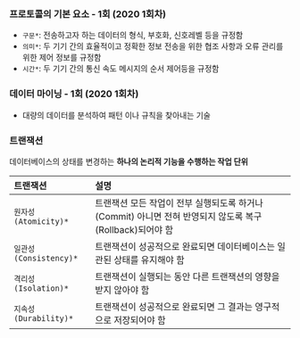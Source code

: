 ### 프로토콜의 기본 요소 - 1회 (2020 1회차)
* `구문*`: 전송하고자 하는 데이터의 형식, 부호화, 신호레벨 등을 규정함
* `의미*`: 두 기기 간의 효율적이고 정확한 정보 전송을 위한 협조 사항과 오류 관리를 위한 제어 정보를 규정함
* `시간*`: 두 기기 간의 통신 속도 메시지의 순서 제어등을 규정함

### 데이터 마이닝 - 1회 (2020 1회차)
* 대량의 데이터를 분석하여 패턴 이나 규칙을 찾아내는 기술

### 트랜잭션
데이터베이스의 상태를 변경하는 **하나의 논리적 기능을 수행하는 작업 단위**

| 트랜잭션                | 설명                                                                 |
|:--------------------|:-------------------------------------------------------------------|
| `원자성(Atomicity)*`   | 트랜잭션 모든 작업이 전부 실행되도록 하거나(Commit) 아니면 전혀 반영되지 않도록 복구(Rollback)되어야 함 |
| `일관성(Consistency)*` | 트랜잭션이 성공적으로 완료되면 데이터베이스는 일관된 상태를 유지해야 함 |
| `격리성(Isolation)*`   | 트랜잭션이 실행되는 동안 다른 트랜잭션의 영향을 받지 않아야 함 |
| `지속성(Durability)*`  | 트랜잭션이 성공적으로 완료되면 그 결과는 영구적으로 저장되어야 함 |